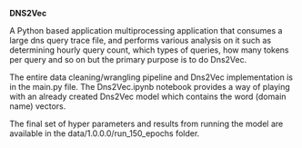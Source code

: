 **DNS2Vec**

A Python based application multiprocessing application that consumes a large dns query trace file, and performs various analysis on it such as determining hourly query count, which types of queries, how many tokens per query and so on but the primary purpose is to do Dns2Vec.

The entire data cleaning/wrangling pipeline and Dns2Vec implementation is in the main.py file. The Dns2Vec.ipynb notebook provides a way of playing with an already created Dns2Vec model which contains the word (domain name) vectors.

The final set of hyper parameters and results from running the model are available in the data/1.0.0.0/run_150_epochs folder.
